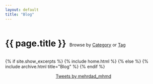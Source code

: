 ```yaml
---
layout: default
title: "Blog"
---
```




<h1 class="page-title" style="display:inline-block;"> {{ page.title }} </h1>

<div style="display:inline-block;margin-left:.5em;">
    Browse by <a href="/blog/category/">Category</a> or <a href="/blog/tag/">Tag</a>
</div>

{% if site.show_excerpts %}
  {% include home.html %}
{% else %}
  {% include archive.html title="Blog" %}
{% endif %}

<center>
    <a class="twitter-timeline" data-width="600" data-height="400" data-theme="dark" href="https://twitter.com/mehrdad_mhmd?ref_src=twsrc%5Etfw">Tweets by mehrdad_mhmd</a>     <script async src="https://platform.twitter.com/widgets.js" charset="utf-8"></script>
</center>

